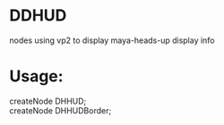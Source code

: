# DDHUD
nodes using vp2 to display maya-heads-up display info
# Usage:
createNode DHHUD;</br>
createNode DHHUDBorder;
